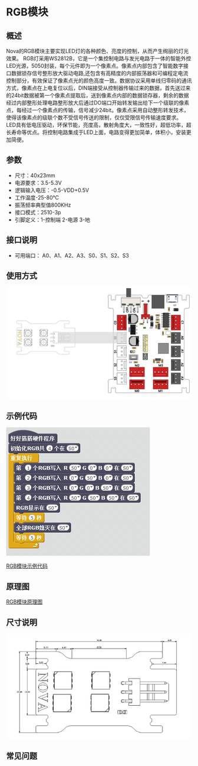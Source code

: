 # RGB模块

## 概述

Nova的RGB模块主要实现LED灯的各种颜色、亮度的控制，从而产生绚丽的灯光效果。 RGB灯采用WS2812B，它是一个集控制电路与发光电路于一体的智能外控LED光源，5050封装，每个元件即为一个像素点。像素点内部包含了智能数字接口数据锁存信号整形放大驱动电路,还包含有高精度的内部振荡器和可编程定电流控制部分，有效保证了像素点光的颜色高度一致。数据协议采用单线归零码的通讯方式，像素点在上电复位以后，DIN端接受从控制器传输过来的数据，首先送过来的24bit数据被第一个像素点提取后，送到像素点内部的数据锁存器，剩余的数据经过内部整形处理电路整形放大后通过DO端口开始转发输出给下一个级联的像素点，每经过一个像素点的传输，信号减少24bit。像素点采用自动整形转发技术，使得该像素点的级联个数不受信号传送的限制，仅仅受限信号传输速度要求。 LED具有低电压驱动，环保节能，亮度高，散射角度大，一致性好，超低功率，超长寿命等优点。将控制电路集成于LED上面，电路变得更加简单，体积小，安装更加简便。

## 参数

* 尺寸：40x23mm
* 电源要求：3.5-5.3V
* 逻辑输入电压：-0.5-VDD+0.5V
* 工作温度-25-80℃
* 振荡频率典型值800KHz
* 接口模式：2510-3p
* 引脚定义：1-控制端 2-电源 3-地

## 接口说明

* 可用端口： A0、A1、A2、A3、S0、S1、S2、S3

## 使用方式

![](../../.gitbook/assets/17.png)

## 示例代码

![](../../.gitbook/assets/18.png)

[RGB模块示例代码](http://www.haohaodada.com/show.php?id=947337)

## 原理图

[RGB模块原理图](https://github.com/Haohaodada-official/docs/blob/master/jiao-xue-chan-pin/pdf/yuan-li-tu/RGB灯模块.pdf)

## 尺寸说明

![](../../.gitbook/assets/80.png)

## 常见问题

